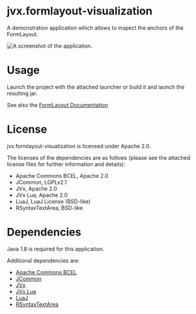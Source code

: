 # jvx.formlayout-visualization

A demonstration application which allows to inspect the anchors of
the FormLayout.

![A screenshot of the application.](./screenshots/formlayout-visualization.png)

# Usage

Launch the project with the attached launcher or build it and launch
the resulting jar.

See also the [FormLayout Documentation](https://doc.sibvisions.com/jvx/reference?s[]=formlayout#formlayout)

# License

jvx.formlayout-visualization is licensed under Apache 2.0.

The licenses of the dependencies are as follows (please see the attached license
files for further information and details):

  * Apache Commons BCEL, Apache 2.0
  * JCommon, LGPLv2.1
  * JVx, Apache 2.0
  * JVx Lua, Apache 2.0
  * LuaJ, LuaJ License (BSD-like)
  * RSyntaxTextArea, BSD-like

# Dependencies

Java 1.8 is required for this application.

Additional dependencies are:

  * [Apache Commons BCEL](https://commons.apache.org/proper/commons-bcel/index.html)
  * [JCommon](http://www.jfree.org/jcommon/)
  * [JVx](https://sourceforge.net/projects/jvx/)
  * [JVx Lua](https://github.com/sibvisions/jvx.lua)
  * [LuaJ](http://www.luaj.org/luaj.html)
  * [RSyntaxTextArea](https://github.com/bobbylight/RSyntaxTextArea)
